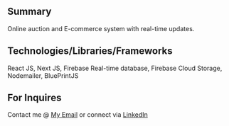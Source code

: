 ## Summary
Online auction and E-commerce system with real-time updates.

## Technologies/Libraries/Frameworks
React JS, Next JS, Firebase Real-time database, Firebase Cloud Storage, Nodemailer, BluePrintJS

## For Inquires
Contact me @ <a href="mailto:anasnabulsi.an@gmail.com">My Email</a>  or connect via <a href="https://www.linkedin.com/in/anas-nabulsi-700281172/">LinkedIn</a>
